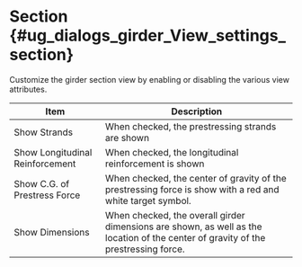 Section {#ug_dialogs_girder_View_settings_section}
==============================================
Customize the girder section view by enabling or disabling the various view attributes.

Item | Description
-----|---------
Show Strands | When checked, the prestressing strands are shown
Show Longitudinal Reinforcement | When checked, the longitudinal reinforcement is shown
Show C.G. of Prestress Force | When checked, the center of gravity of the prestressing force is show with a red and white target symbol.
Show Dimensions | When checked, the overall girder dimensions are shown, as well as the location of the center of gravity of the prestressing force.  
